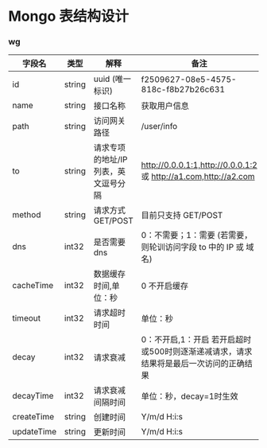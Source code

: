 # Mongo 表结构设计


### wg

字段名 | 类型 | 解释 | 备注
---|---|---|---
id|string|uuid (唯一标识)| f2509627-08e5-4575-818c-f8b27b26c631
name|string|接口名称|获取用户信息
path|string|访问网关路径|/user/info
to|string|请求专项的地址/IP列表，英文逗号分隔 | http://0.0.0.1:1,http://0.0.0.1:2 或 http://a1.com,http://a2.com
method|string|请求方式 GET/POST | 目前只支持 GET/POST 
dns|int32|是否需要dns | 0：不需要；1：需要 (若需要，则轮训访问字段 to 中的 IP 或 域名)
cacheTime|int32|数据缓存时间,单位：秒|0 不开启缓存
timeout|int32|请求超时时间|单位：秒
decay|int32|请求衰减|0：不开启,1：开启 若开启超时或500时则逐渐递减请求，请求结果将是最后一次访问的正确结果
decayTime|int32|请求衰减间隔时间|单位：秒，decay=1时生效
createTime|string|创建时间|Y/m/d H:i:s
updateTime|string|更新时间|Y/m/d H:i:s